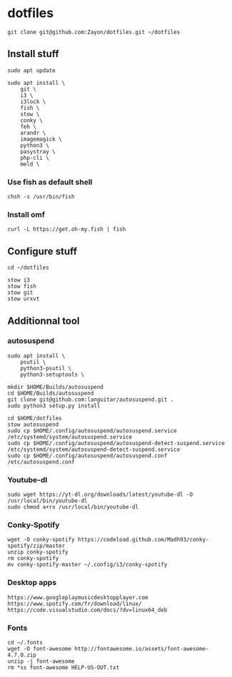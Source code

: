 # dotfiles

`git clone git@github.com:Zayon/dotfiles.git ~/dotfiles`

## Install stuff

```
sudo apt update

sudo apt install \
    git \
    i3 \
    i3lock \
    fish \
    stow \
    conky \
    feh \
    arandr \
    imagemagick \
    python3 \
    pasystray \
    php-cli \
    meld \
```

### Use fish as default shell
`chsh -s /usr/bin/fish`

### Install omf
`curl -L https://get.oh-my.fish | fish`

## Configure stuff
```
cd ~/dotfiles

stow i3
stow fish
stow git
stow urxvt
```

## Additionnal tool

### autosuspend

```
sudo apt install \
    psutil \
    python3-psutil \
    python3-setuptools \

mkdir $HOME/Builds/autosuspend
cd $HOME/Builds/autosuspend
git clone git@github.com:languitar/autosuspend.git .
sudo python3 setup.py install

cd $HOME/dotfiles
stow autosuspend
sudo cp $HOME/.config/autosuspend/autosuspend.service /etc/systemd/system/autosuspend.service
sudo cp $HOME/.config/autosuspend/autosuspend-detect-suspend.service /etc/systemd/system/autosuspend-detect-suspend.service
sudo cp $HOME/.config/autosuspend/autosuspend.conf /etc/autosuspend.conf
```

### Youtube-dl

```
sudo wget https://yt-dl.org/downloads/latest/youtube-dl -O /usr/local/bin/youtube-dl
sudo chmod a+rx /usr/local/bin/youtube-dl
```

### Conky-Spotify

```
wget -O conky-spotify https://codeload.github.com/Madh93/conky-spotify/zip/master
unzip conky-spotify
rm conky-spotify
mv conky-spotify-master ~/.config/i3/conky-spotify
```

### Desktop apps

```
https://www.googleplaymusicdesktopplayer.com
https://www.spotify.com/fr/download/linux/
https://code.visualstudio.com/docs/?dv=linux64_deb
```

### Fonts

```
cd ~/.fonts
wget -O font-awesome http://fontawesome.io/assets/font-awesome-4.7.0.zip
unzip -j font-awesome
rm *ss font-awesome HELP-US-OUT.txt
```
